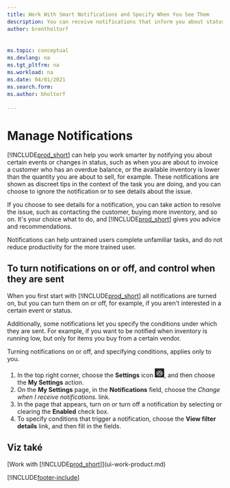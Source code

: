 ```yaml
---
title: Work With Smart Notifications and Specify When You See Them
description: You can receive notifications that inform you about status changes or events, for example, an overdue balance or low inventory.
author: brentholtorf


ms.topic: conceptual
ms.devlang: na
ms.tgt_pltfrm: na
ms.workload: na
ms.date: 04/01/2021
ms.search.form:
ms.author: bholtorf

---
```

# Manage Notifications

[!INCLUDE[prod_short](includes/prod_short.md)] can help you work smarter by notifying you about certain events or changes in status, such as when you are about to invoice a customer who has an overdue balance, or the available inventory is lower than the quantity you are about to sell, for example. These notifications are shown as discreet tips in the context of the task you are doing, and you can choose to ignore the notification or to see details about the issue.

If you choose to see details for a notification, you can take action to resolve the issue, such as contacting the customer, buying more inventory, and so on. It's your choice what to do, and [!INCLUDE[prod_short](includes/prod_short.md)] gives you advice and recommendations.

Notifications can help untrained users complete unfamiliar tasks, and do not reduce productivity for the more trained user.

## To turn notifications on or off, and control when they are sent

When you first start with [!INCLUDE[prod_short](includes/prod_short.md)] all notifications are turned on, but you can turn them on or off, for example, if you aren't interested in a certain event or status.

Additionally, some notifications let you specify the conditions under which they are sent. For example, if you want to be notified when inventory is running low, but only for items you buy from a certain vendor.

Turning notifications on or off, and specifying conditions, applies only to you.

1. In the top right corner, choose the **Settings** icon ![Settings.](media/ui-experience/settings_icon_small.png "Settings icon for role center"), and then choose the **My Settings** action.
2. On the **My Settings** page, in the **Notifications** field, choose the *Change when I receive notifications.* link.
3. In the page that appears, turn on or turn off a notification by selecting or clearing the **Enabled** check box.
4. To specify conditions that trigger a notification, choose the **View filter details** link, and then fill in the fields.

## Viz také

[Work with [!INCLUDE[prod_short](includes/prod_short.md)]](ui-work-product.md)


[!INCLUDE[footer-include](includes/footer-banner.md)]